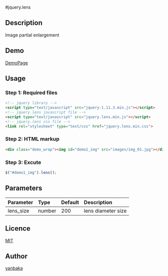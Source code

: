 #jquery.lens

## Description

Image partial enlargement

## Demo

[DemoPage](https://yanbaka.github.io/lens/demo.html)

## Usage

### Step 1: Required files
```html
<!-- jquery library -->
<script type="text/javascript" src="jquery-1.11.3.min.js"></script>
<!-- jquery.lens javascript file -->
<script type="text/javascript" src="jquery.lens.min.js"></script>
<!-- jquery.lens css file -->
<link rel="stylesheet" type="text/css" href="jquery.lens.min.css">
```

### Step 2: HTML markup
```html
<div class="demo_wrap"><img id="demo1_img" src="images/img_01.jpg"></div>
```

### Step 3: Excute
```javascript
$("#demo1_img").lens();
```

## Parameters
|Parameter|Type|Default|Description|
|:--|:--|:--|:--|
|lens_size|number|200|lens diameter size|

## Licence

[MIT](https://github.com/yanbaka/lens/blob/master/LICENSE)

## Author

[yanbaka](https://github.com/yanbaka)